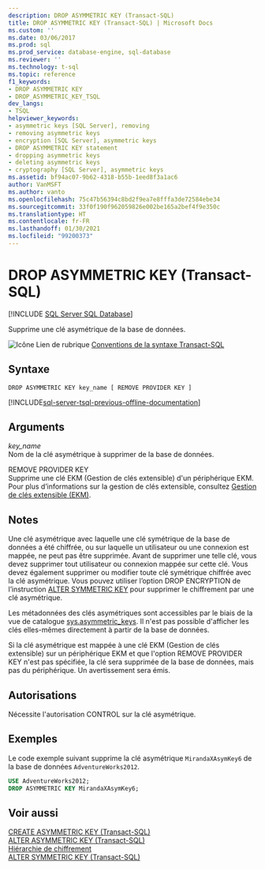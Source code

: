 ```yaml
---
description: DROP ASYMMETRIC KEY (Transact-SQL)
title: DROP ASYMMETRIC KEY (Transact-SQL) | Microsoft Docs
ms.custom: ''
ms.date: 03/06/2017
ms.prod: sql
ms.prod_service: database-engine, sql-database
ms.reviewer: ''
ms.technology: t-sql
ms.topic: reference
f1_keywords:
- DROP ASYMMETRIC KEY
- DROP_ASYMMETRIC_KEY_TSQL
dev_langs:
- TSQL
helpviewer_keywords:
- asymmetric keys [SQL Server], removing
- removing asymmetric keys
- encryption [SQL Server], asymmetric keys
- DROP ASYMMETRIC KEY statement
- dropping asymmetric keys
- deleting asymmetric keys
- cryptography [SQL Server], asymmetric keys
ms.assetid: bf94ac07-9b62-4318-b55b-1eed8f3a1ac6
author: VanMSFT
ms.author: vanto
ms.openlocfilehash: 75c47b56394c8bd2f9ea7e8fffa3de72584ebe34
ms.sourcegitcommit: 33f0f190f962059826e002be165a2bef4f9e350c
ms.translationtype: HT
ms.contentlocale: fr-FR
ms.lasthandoff: 01/30/2021
ms.locfileid: "99200373"
---
```

# <a name="drop-asymmetric-key-transact-sql"></a>DROP ASYMMETRIC KEY (Transact-SQL)
[!INCLUDE [SQL Server SQL Database](../../includes/applies-to-version/sql-asdb.md)]

  Supprime une clé asymétrique de la base de données.  
  
 ![Icône Lien de rubrique](../../database-engine/configure-windows/media/topic-link.gif "Icône du lien de rubrique") [Conventions de la syntaxe Transact-SQL](../../t-sql/language-elements/transact-sql-syntax-conventions-transact-sql.md)  
  
## <a name="syntax"></a>Syntaxe  
  
```syntaxsql
DROP ASYMMETRIC KEY key_name [ REMOVE PROVIDER KEY ]  
```  
  
[!INCLUDE[sql-server-tsql-previous-offline-documentation](../../includes/sql-server-tsql-previous-offline-documentation.md)]

## <a name="arguments"></a>Arguments
 *key_name*  
 Nom de la clé asymétrique à supprimer de la base de données.  
  
 REMOVE PROVIDER KEY  
 Supprime une clé EKM (Gestion de clés extensible) d'un périphérique EKM. Pour plus d’informations sur la gestion de clés extensible, consultez [Gestion de clés extensible &#40;EKM&#41;](../../relational-databases/security/encryption/extensible-key-management-ekm.md).  
  
## <a name="remarks"></a>Notes  
 Une clé asymétrique avec laquelle une clé symétrique de la base de données a été chiffrée, ou sur laquelle un utilisateur ou une connexion est mappée, ne peut pas être supprimée. Avant de supprimer une telle clé, vous devez supprimer tout utilisateur ou connexion mappée sur cette clé. Vous devez également supprimer ou modifier toute clé symétrique chiffrée avec la clé asymétrique. Vous pouvez utiliser l’option DROP ENCRYPTION de l’instruction [ALTER SYMMETRIC KEY](../../t-sql/statements/alter-symmetric-key-transact-sql.md) pour supprimer le chiffrement par une clé asymétrique.  
  
 Les métadonnées des clés asymétriques sont accessibles par le biais de la vue de catalogue [sys.asymmetric_keys](../../relational-databases/system-catalog-views/sys-asymmetric-keys-transact-sql.md). Il n'est pas possible d'afficher les clés elles-mêmes directement à partir de la base de données.  
  
 Si la clé asymétrique est mappée à une clé EKM (Gestion de clés extensible) sur un périphérique EKM et que l'option REMOVE PROVIDER KEY n'est pas spécifiée, la clé sera supprimée de la base de données, mais pas du périphérique. Un avertissement sera émis.  
  
## <a name="permissions"></a>Autorisations  
 Nécessite l'autorisation CONTROL sur la clé asymétrique.  
  
## <a name="examples"></a>Exemples  
 Le code exemple suivant supprime la clé asymétrique `MirandaXAsymKey6` de la base de données `AdventureWorks2012`.  
  
```sql  
USE AdventureWorks2012;  
DROP ASYMMETRIC KEY MirandaXAsymKey6;  
```  
  
## <a name="see-also"></a>Voir aussi  
 [CREATE ASYMMETRIC KEY &#40;Transact-SQL&#41;](../../t-sql/statements/create-asymmetric-key-transact-sql.md)   
 [ALTER ASYMMETRIC KEY &#40;Transact-SQL&#41;](../../t-sql/statements/alter-asymmetric-key-transact-sql.md)   
 [Hiérarchie de chiffrement](../../relational-databases/security/encryption/encryption-hierarchy.md)   
 [ALTER SYMMETRIC KEY &#40;Transact-SQL&#41;](../../t-sql/statements/alter-symmetric-key-transact-sql.md)  
  
  
